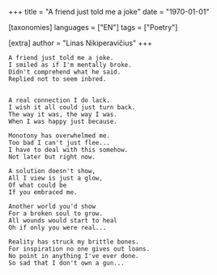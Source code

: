 +++
title = "A friend just told me a joke"
date = "1970-01-01"

[taxonomies]
languages = ["EN"]
tags = ["Poetry"]

[extra]
author = "Linas Nikiperavičius"
+++
```
A friend just told me a joke.
I smiled as if I'm mentally broke.
Didn't comprehend what he said.
Replied not to seem inbred.
```
<!-- more -->
```

A real connection I do lack.
I wish it all could just turn back.
The way it was, the way I was.
When I was happy just because.

Monotony has overwhelmed me.
Too bad I can't just flee...
I have to deal with this somehow.
Not later but right now.

A solution doesn't show,
All I view is just a glow,
Of what could be
If you embraced me.

Another world you'd show
For a broken soul to grow.
All wounds would start to heal
Oh if only you were real...

Reality has struck my brittle bones.
For inspiration no one gives out loans.
No point in anything I've ever done.
So sad that I don't own a gun...
```
